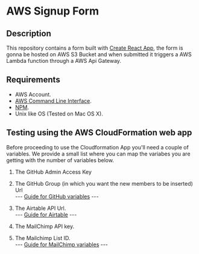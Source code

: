 # AWS Signup Form

## Description
This repository contains a form built with [Create React App](https://github.com/facebook/create-react-app), the form is gonna be hosted on AWS S3 Bucket and when submitted it triggers a AWS Lambda function through a AWS Api Gateway.

## Requirements
* AWS Account.
* [AWS Command Line Interface](https://aws.amazon.com/cli/).
* [NPM](https://www.npmjs.com/).
* Unix like OS (Tested on Mac OS X).

## Testing using the AWS CloudFormation web app
Before proceeding to use the Cloudformation App you'll need a couple of variables.
We provide a small list where you can map the variabes you are getting with the number of variables below.

1. The GitHub Admin Access Key
2. The GitHub Group (in which you want the new members to be inserted) Url <br>
--- [Guide for GitHub variables](docs/github.md) ---<br>

3. The Airtable API Url. <br>
--- [Guide for Airtable](docs/airtable.md) ---<br>

4. The MailChimp API key.
5. The Mailchimp List ID. <br>
--- [Guide for MailChimp variables](docs/mailchimp.md) ---<br>
